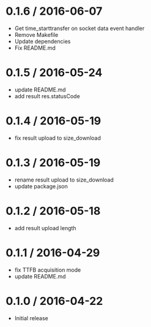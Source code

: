 0.1.6 / 2016-06-07
=================

  * Get time_starttransfer on socket data event handler
  * Remove Makefile
  * Update dependencies
  * Fix README.md

0.1.5 / 2016-05-24
==================

  * update README.md
  * add result res.statusCode

0.1.4 / 2016-05-19
==================

  * fix result upload to size_download

0.1.3 / 2016-05-19
==================

  * rename result upload to size_download
  * update package.json

0.1.2 / 2016-05-18
==================

  * add result upload length

0.1.1 / 2016-04-29
==================

  * fix TTFB acquisition mode
  * update README.md

0.1.0 / 2016-04-22
==================

  * Initial release
